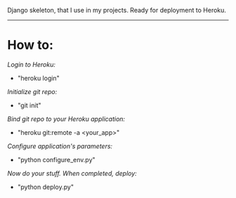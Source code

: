 
Django skeleton, that I use in my projects. Ready for deployment to Heroku.

-----------

How to:
====================

*Login to Heroku:*

- "heroku login"

*Initialize git repo:*

- "git init"

*Bind git repo to your Heroku application:*

- "heroku git:remote -a <your_app>"

*Configure application's parameters:*

- "python configure_env.py"

*Now do your stuff. When completed, deploy:*

- "python deploy.py"
